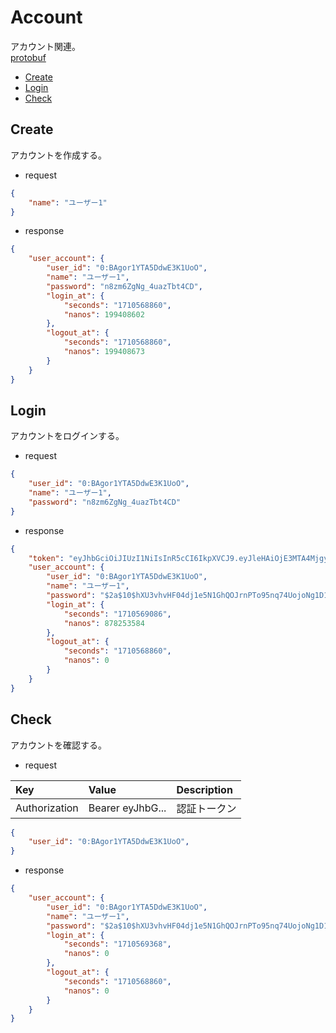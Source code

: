 # Account
アカウント関連。  
[protobuf](https://github.com/game-core/gocrafter/tree/main/docs/proto/api/game/account)  

- [Create](https://github.com/game-core/gocrafter/blob/main/docs/md/function/api/account.md#create)
- [Login](https://github.com/game-core/gocrafter/blob/main/docs/md/function/api/account.md#login)
- [Check](https://github.com/game-core/gocrafter/blob/main/docs/md/function/api/account.md#check)

## Create
アカウントを作成する。
- request
```json
{
    "name": "ユーザー1"
}
```
- response
```json
{
    "user_account": {
        "user_id": "0:BAgor1YTA5DdwE3K1UoO",
        "name": "ユーザー1",
        "password": "n8zm6ZgNg_4uazTbt4CD",
        "login_at": {
            "seconds": "1710568860",
            "nanos": 199408602
        },
        "logout_at": {
            "seconds": "1710568860",
            "nanos": 199408673
        }
    }
}
```

## Login
アカウントをログインする。
- request
```json
{
    "user_id": "0:BAgor1YTA5DdwE3K1UoO",
    "name": "ユーザー1",
    "password": "n8zm6ZgNg_4uazTbt4CD"
}
```
- response
```json
{
    "token": "eyJhbGciOiJIUzI1NiIsInR5cCI6IkpXVCJ9.eyJleHAiOjE3MTA4MjgyODYsIm5hbWUiOiLjg6bjg7zjgrbjg7wxIiwidXNlcklkIjoiMDpCQWdvcjFZVEE1RGR3RTNLMVVvTyJ9.8ZvYDtNQDbQ0egKn1Qx1OArppISj95rzMh3ARxDTDtQ",
    "user_account": {
        "user_id": "0:BAgor1YTA5DdwE3K1UoO",
        "name": "ユーザー1",
        "password": "$2a$10$hXU3vhvHF04dj1e5N1GhQOJrnPTo95nq74UojoNg1D1mo5xxKs8m.",
        "login_at": {
            "seconds": "1710569086",
            "nanos": 878253584
        },
        "logout_at": {
            "seconds": "1710568860",
            "nanos": 0
        }
    }
}
```

## Check
アカウントを確認する。
- request

| Key | Value | Description |
| :--- | :--- | :--- |
| Authorization | Bearer eyJhbG... | 認証トークン |

```json
{
    "user_id": "0:BAgor1YTA5DdwE3K1UoO",
}
```
- response
```json
{
    "user_account": {
        "user_id": "0:BAgor1YTA5DdwE3K1UoO",
        "name": "ユーザー1",
        "password": "$2a$10$hXU3vhvHF04dj1e5N1GhQOJrnPTo95nq74UojoNg1D1mo5xxKs8m.",
        "login_at": {
            "seconds": "1710569368",
            "nanos": 0
        },
        "logout_at": {
            "seconds": "1710568860",
            "nanos": 0
        }
    }
}
```
